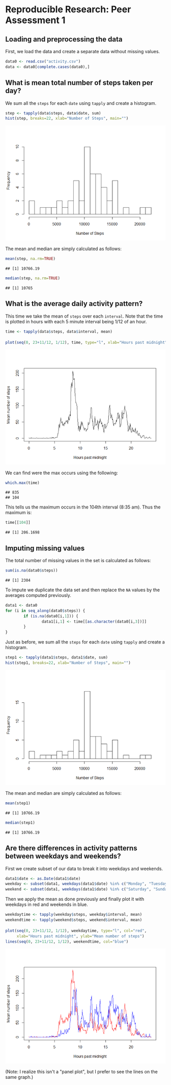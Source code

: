 # Reproducible Research: Peer Assessment 1


## Loading and preprocessing the data
First, we load the data and create a separate data without missing values.

```r
data0 <- read.csv("activity.csv")
data <- data0[complete.cases(data0),]
```


## What is mean total number of steps taken per day?
We sum all the `steps` for each `date` using `tapply` and create a histogram.

```r
step <- tapply(data$steps, data$date, sum)
hist(step, breaks=22, xlab="Number of Steps", main="")
```

![](PA1_template_files/figure-html/unnamed-chunk-2-1.png) 

The mean and median are simply calculated as follows:

```r
mean(step, na.rm=TRUE)
```

```
## [1] 10766.19
```

```r
median(step, na.rm=TRUE)
```

```
## [1] 10765
```

## What is the average daily activity pattern?
This time we take the mean of `steps` over each `interval`.
Note that the time is plotted in hours with each 5 minute interval being 1/12 of an hour.

```r
time <- tapply(data$steps, data$interval, mean)

plot(seq(0, 23+11/12, 1/12), time, type="l", xlab="Hours past midnight", ylab="Mean number of steps")
```

![](PA1_template_files/figure-html/unnamed-chunk-4-1.png) 

We can find were the max occurs using the following:

```r
which.max(time)
```

```
## 835 
## 104
```
This tells us the maximum occurs in the 104th interval (8:35 am).
Thus the maximum is:

```r
time[[104]]
```

```
## [1] 206.1698
```

## Imputing missing values
The total number of missing values in the set is calculated as follows:

```r
sum(is.na(data0$steps))
```

```
## [1] 2304
```

To impute we duplicate the data set and then replace the `NA` values by the averages computed previously.

```r
data1 <- data0
for (i in seq_along(data0$steps)) {
        if (is.na(data0[i,1])) {
                data1[i,1] <- time[[as.character(data0[i,3])]]
        }
}
```

Just as before, we sum all the `steps` for each `date` using `tapply` and create a histogram.

```r
step1 <- tapply(data1$steps, data1$date, sum)
hist(step1, breaks=22, xlab="Number of Steps", main="")
```

![](PA1_template_files/figure-html/unnamed-chunk-9-1.png) 

The mean and median are simply calculated as follows:

```r
mean(step1)
```

```
## [1] 10766.19
```

```r
median(step1)
```

```
## [1] 10766.19
```


## Are there differences in activity patterns between weekdays and weekends?
First we create subset of our data to break it into weekdays and weekends.

```r
data1$date <- as.Date(data1$date)
weekday <- subset(data1, weekdays(data1$date) %in% c("Monday", "Tuesday", "Wednesday", "Thursday", "Friday"))
weekend <- subset(data1, weekdays(data1$date) %in% c("Saturday", "Sunday"))
```

Then we apply the mean as done previously and finally plot it with weekdays in red and weekends in blue.

```r
weekdaytime <- tapply(weekday$steps, weekday$interval, mean)
weekendtime <- tapply(weekend$steps, weekend$interval, mean)

plot(seq(0, 23+11/12, 1/12), weekdaytime, type="l", col="red",
     xlab="Hours past midnight", ylab="Mean number of steps")
lines(seq(0, 23+11/12, 1/12), weekendtime, col="blue")
```

![](PA1_template_files/figure-html/unnamed-chunk-12-1.png) 

(Note: I realize this isn't a "panel plot", but I prefer to see the lines on the same graph.)

